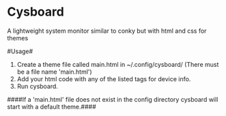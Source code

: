 Cysboard 
=========
A lightweight system monitor similar to conky but with html and
css for themes

#Usage#
1. Create a theme file called main.html in ~/.config/cysboard/ (There must be a file name 'main.html')
2. Add your html code with any of the listed tags for device info.
3. Run cysboard.

####If a 'main.html' file does not exist in the config directory cysboard will start with a default theme.####


